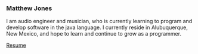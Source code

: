 ### Matthew Jones

I am audio engineer and musician, who is currently learning to program and develop software in the java language. I currently reside in Alubuquerque, New Mexico, and hope to learn and continue to grow as a programmer.


[Resume](resume.md)
